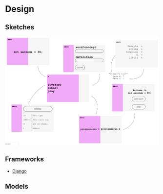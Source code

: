 # Design

## Sketches
![alt text](https://github.com/LotteSuz/seconds/blob/master/images/design.png "Design Overview")

## Frameworks
- [Django](https://www.djangoproject.com)

## Models
